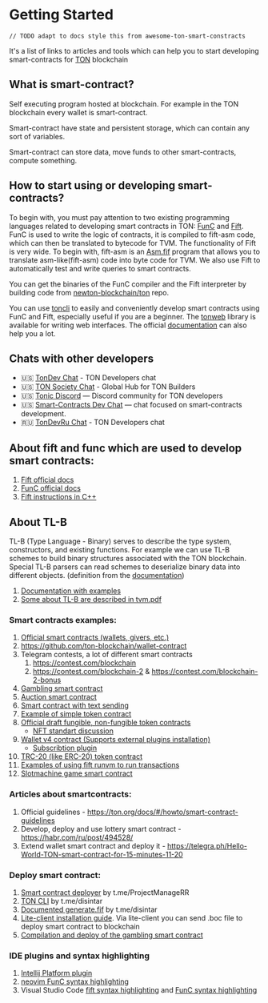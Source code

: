 # Getting Started

```
// TODO adapt to docs style this from awesome-ton-smart-constracts
```

It's a list of links to articles and tools which can help you to start developing smart-contracts for [TON](https://ton.org) blockchain

## What is smart-contract?
Self executing program hosted at blockchain. For example in the TON blockchain every wallet is smart-contract.

Smart-contract have state and persistent storage, which can contain any sort of variables.

Smart-contract can store data, move funds to other smart-contracts, compute something.

## How to start using or developing smart-contracts?

To begin with, you must pay attention to two existing programming languages related to developing smart contracts in TON: [FunC](https://ton.org/docs/#/func) and [Fift](https://ton-blockchain.github.io/docs/fiftbase.pdf). FunC is used to write the logic of contracts, it is compiled to fift-asm code, which can then be translated to bytecode for TVM. The functionality of Fift is very wide. To begin with, fift-asm is an [Asm.fif](https://github.com/newton-blockchain/ton/blob/master/crypto/fift/lib/Asm.fif) program that allows you to translate asm-like(fift-asm) code into byte code for TVM. We also use Fift to automatically test and write queries to smart contracts.

You can get the binaries of the FunC compiler and the Fift interpreter by building code from [newton-blockchain/ton](https://github.com/newton-blockchain/ton) repo.

You can use [toncli](https://github.com/disintar/toncli) to easily and conveniently develop smart contracts using FunC and Fift, especially useful if you are a beginner. The [tonweb](https://github.com/toncenter/tonweb) library is available for writing web interfaces. The official [documentation](https://ton.org/docs/#/docs) can also help you a lot.

## Chats with other developers
* 🇺🇸 [TonDev Chat](https://t.me/tondev_eng) - TON Developers chat
* 🇺🇸 [TON Society Chat](https://t.me/tonsociety_chat) - Global Hub for TON Builders
* 🇺🇸 [Tonic Discord](https://discord.gg/tWxm8nrKt8) — Discord community for TON developers
* 🇺🇸 [Smart-Contracts Dev Chat](https://t.me/tonsc_chat) — chat focused on smart-contracts development.
* 🇷🇺 [TonDevRu Chat](https://t.me/tondev) - TON Developers chat

## About fift and func which are used to develop smart contracts:
1. [Fift official docs](https://ton-blockchain.github.io/docs/fiftbase.pdf)
2. [FunC official docs](https://ton.org/docs/#/func)
3. [Fift instructions in C++](https://github.com/newton-blockchain/ton/blob/9875f02ef4ceba5b065d5e63c920f91aec73224e/crypto/fift/words.cpp#L2723-L3110)

## About TL-B

TL-B (Type Language - Binary) serves to describe the type system, constructors, and existing functions. For example we can use TL-B schemes to build binary structures associated with the TON blockchain. Special TL-B parsers can read schemes to deserialize binary data into different objects. (definition from the [documentation](https://github.com/tonuniverse/TL-B-docs))

1. [Documentation with examples](https://github.com/tonuniverse/TL-B-docs)
2. [Some about TL-B are described in tvm.pdf](https://newton-blockchain.github.io/docs/tvm.pdf)

### Smart contracts examples:
1. [Official smart contracts (wallets, givers, etc.)](https://github.com/newton-blockchain/ton/tree/master/crypto/smartcont)
2. https://github.com/ton-blockchain/wallet-contract
3. Telegram contests, a lot of different smart contracts
    1. https://contest.com/blockchain
    2. https://contest.com/blockchain-2 & https://contest.com/blockchain-2-bonus
4. [Gambling smart contract](https://github.com/deNULL/ton-gamble)
5. [Auction smart contract](https://github.com/deNULL/ton-auction)
6. [Smart contract with text sending](https://github.com/akifoq/ton-samples/blob/master/text/main.fc)
7. [Example of simple token contract](https://github.com/akifoq/TonToken)
8. [Official draft fungible, non-fungible token contracts](https://github.com/ton-blockchain/token-contract)
    * [NFT standart discussion](https://github.com/ton-blockchain/TIPs/issues/62)
9. [Wallet v4 contract (Supports external plugins installation)](https://github.com/ton-blockchain/wallet-contract)
    * [Subscribtion plugin](https://github.com/ton-blockchain/wallet-contract/blob/main/func/simple-subscription-plugin.fc)
10. [TRC-20 (like ERC-20) token contract](https://github.com/cod1ng-studio/TRC20)
11. [Examples of using fift runvm to run transactions](https://github.com/disintar/toncli/tree/master/src/toncli/projects/external_code)
12. [Slotmachine game smart contract](https://gregory-wimbelson.gitbook.io/ton-cookbook/)

### Articles about smartcontracts:
1. Official guidelines - https://ton.org/docs/#/howto/smart-contract-guidelines
2. Develop, deploy and use lottery smart contract - https://habr.com/ru/post/494528/
3. Extend wallet smart contract and deploy it - https://telegra.ph/Hello-World-TON-smart-contract-for-15-minutes-11-20

### Deploy smart contract:
1. [Smart contract deployer](https://deployer.tonsc.org/) by t.me/ProjectManageRR
2. [TON CLI](https://github.com/disintar/toncli) by t.me/disintar
3. [Documented generate.fif](https://gist.github.com/tvorogme/fdb174ac0740b6a52d1dbdf85f4ddc63) by t.me/disintar
4. [Lite-client installation guide](https://ton.org/docs/#/howto/getting-started). Via lite-client you can send .boc file to deploy smart contract to blockchain
5. [Compilation and deploy of the gambling smart contract](https://gregory-wimbelson.gitbook.io/ton-cookbook/compilation-and-deploy-of-the-ton-smart-contract)

### IDE plugins and syntax highlighting
1. [Intellij Platform plugin](https://github.com/andreypfau/intellij-ton)
2. [neovim FunC syntax highlighting](https://github.com/PythoNyashka/neovim-ton-dev)
3. Visual Studio Code [fift syntax highlighting](https://marketplace.visualstudio.com/items?itemName=dotcypress.language-fift)
   and [FunC syntax highlighting](https://marketplace.visualstudio.com/items?itemName=raiym.FunC)
